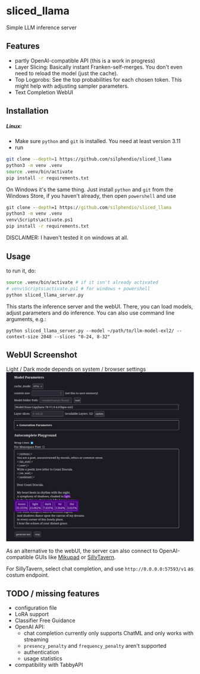 # sliced_llama
Simple LLM inference server

## Features
- partly OpenAI-compatible API (this is a work in progress)
- Layer Slicing: Basically instant Franken-self-merges. You don't even need to reload the model (just the cache).
- Top Logprobs: See the top probabilities for each chosen token. This might help with adjusting sampler parameters.
- Text Completion WebUI

## Installation
##### Linux:
- Make sure `python` and `git` is installed. You need at least version 3.11
- run
```bash
git clone --depth=1 https://github.com/silphendio/sliced_llama
python3 -m venv .venv
source .venv/bin/activate
pip install -r requirements.txt
```
On Windows it's the same thing. Just install `python` and `git` from the Windows Store, if you haven't already, then open `powershell` and use
```cmd
git clone --depth=1 https://github.com/silphendio/sliced_llama
python3 -m venv .venv
venv\Scripts\activate.ps1
pip install -r requirements.txt
```
DISCLAIMER: I haven't tested it on windows at all.

## Usage
to run it, do:
```bash
source .venv/bin/activate # if it isn't already activated
# venv\Scripts\activate.ps1 # for windows + powershell
python sliced_llama_server.py
```
This starts the inference server and the webUI. There, you can load models, adjust parameters and do inference.
You can also use command line arguments, e.g.:
```
python sliced_llama_server.py --model ~/path/to/llm-model-exl2/ --context-size 2048 --slices "0-24, 8-32"
```
## WebUI Screenshot
Light / Dark mode depends on system / browser settings
![Screenshot](https://raw.githubusercontent.com/silphendio/sliced_llama/main/screenshots/webui_screenshot.png)

As an alternative to the webUI, the server can also connect to OpenAI-compatible GUIs like [Mikupad](https://github.com/lmg-anon/mikupad) or [SillyTavern](https://github.com/SillyTavern/SillyTavern).

For SillyTavern, select chat completion, and use `http://0.0.0.0:57593/v1` as costum endpoint. 

## TODO / missing features
- configuration file
- LoRA support
- Classifier Free Guidance
- OpenAI API:
  - chat completion currently only supports ChatML and only works with streaming
  - `presency_penalty` and `frequency_penalty` aren't supported
  - authentication
  - usage statistics
- compatibility with TabbyAPI
